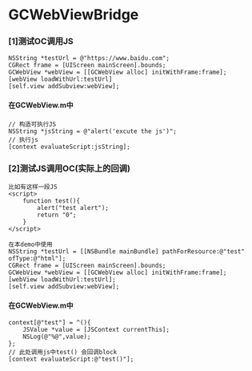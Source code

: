 # GCWebViewBridge

### [1]测试OC调用JS
    NSString *testUrl = @"https://www.baidu.com";
    CGRect frame = [UIScreen mainScreen].bounds;
    GCWebView *webView = [[GCWebView alloc] initWithFrame:frame];
    [webView loadWithUrl:testUrl]
    [self.view addSubview:webView];
#### 在GCWebView.m中
    // 构造可执行JS
    NSString *jsString = @"alert('excute the js')";
    // 执行js
    [context evaluateScript:jsString];
### [2]测试JS调用OC(实际上的回调)
    比如有这样一段JS
    <script>
        function test(){
            alert("test alert");
            return "0";
        }
    </script>

    在本demo中使用
    NSString *testUrl = [[NSBundle mainBundle] pathForResource:@"test" ofType:@"html"];
    CGRect frame = [UIScreen mainScreen].bounds;
    GCWebView *webView = [[GCWebView alloc] initWithFrame:frame];
    [webView loadWithUrl:testUrl];
    [self.view addSubview:webView];
#### 在GCWebView.m中
    context[@"test"] = ^(){
        JSValue *value = [JSContext currentThis];
        NSLog(@"%@",value);
    };
    // 此处调用js中test() 会回调block
    [context evaluateScript:@"test()"];
